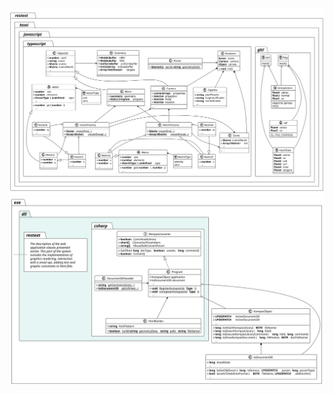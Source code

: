 <img src="docs/plantuml/out/idea.class.partone.svg">
<img src="docs/plantuml/out/idea.class.parttwo.svg">